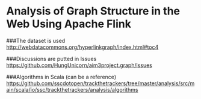 Analysis of Graph Structure in the Web Using Apache Flink
=================
###The dataset is used
http://webdatacommons.org/hyperlinkgraph/index.html#toc4

###Discussions are putted in Issues
https://github.com/HungUnicorn/aim3project.graph/issues

###Algorithms in Scala (can be a reference)
https://github.com/sscdotopen/trackthetrackers/tree/master/analysis/src/main/scala/io/ssc/trackthetrackers/analysis/algorithms
